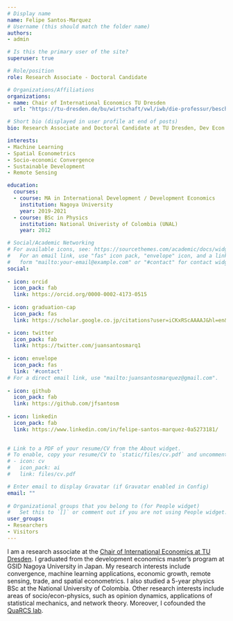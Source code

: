 ```yaml
---
# Display name
name: Felipe Santos-Marquez
# Username (this should match the folder name)
authors:
- admin

# Is this the primary user of the site?
superuser: true

# Role/position
role: Research Associate - Doctoral Candidate

# Organizations/Affiliations
organizations:
- name: Chair of International Economics TU Dresden
  url: "https://tu-dresden.de/bu/wirtschaft/vwl/iwb/die-professur/beschaeftigte/kristina-kurzmann-sekretariat?set_language=en"

# Short bio (displayed in user profile at end of posts)
bio: Research Associate and Doctoral Candidate at TU Dresden, Dev Econ Master and Physics BSc, my research interests include spatial econometrics, machine learning, remote sensing, convergence and economic growth.

interests:
- Machine Learning
- Spatial Econometrics
- Socio-economic Convergence
- Sustainable Development
- Remote Sensing

education:
  courses:
  - course: MA in International Development / Development Economics 
    institution: Nagoya University
    year: 2019-2021
  - course: BSc in Physics
    institution: National Univeristy of Colombia (UNAL)
    year: 2012

# Social/Academic Networking
# For available icons, see: https://sourcethemes.com/academic/docs/widgets/#icons
#   For an email link, use "fas" icon pack, "envelope" icon, and a link in the
#   form "mailto:your-email@example.com" or "#contact" for contact widget.
social:
  
- icon: orcid
  icon_pack: fab
  link: https://orcid.org/0000-0002-4173-0515
  
- icon: graduation-cap
  icon_pack: fas
  link: https://scholar.google.co.jp/citations?user=iCKxRScAAAAJ&hl=en&oi=ao

- icon: twitter
  icon_pack: fab
  link: https://twitter.com/juansantosmarq1
  
- icon: envelope
  icon_pack: fas
  link: '#contact'  
# For a direct email link, use "mailto:juansantosmarquez@gmail.com".
  
- icon: github
  icon_pack: fab
  link: https://github.com/jfsantosm
  
- icon: linkedin
  icon_pack: fab
  link: https://www.linkedin.com/in/felipe-santos-marquez-0a5273181/

  
# Link to a PDF of your resume/CV from the About widget.
# To enable, copy your resume/CV to `static/files/cv.pdf` and uncomment the lines below.  
# - icon: cv
#   icon_pack: ai
#   link: files/cv.pdf

# Enter email to display Gravatar (if Gravatar enabled in Config)
email: ""
  
# Organizational groups that you belong to (for People widget)
#   Set this to `[]` or comment out if you are not using People widget.  
user_groups:
- Researchers
- Visitors
---
```


I am a research associate at the [Chair of International Economics at TU Dresden](https://tu-dresden.de/bu/wirtschaft/vwl/iwb#). I graduated from the development economics master’s program at GSID Nagoya University in Japan. My research interests include convergence, machine learning applications, economic growth, remote sensing, trade, and spatial econometrics. I also studied a 5-year physics BSc at the National University of Colombia. Other research interests include areas of socio/econ-physics, such as opinion dynamics, applications of statistical mechanics, and network theory. Moreover, I cofounded the [QuaRCS lab](https://quarcs.netlify.app/).

